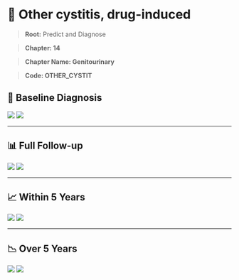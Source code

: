 # 🧬 Other cystitis, drug-induced
    
> **Root:** Predict and Diagnose

> **Chapter: 14**

> **Chapter Name: Genitourinary**

> **Code: OTHER_CYSTIT**

## 🧪 Baseline Diagnosis

<img src="/Predict/Figures/Baseline/IMP/OTHER_CYSTIT.png" />

<CsvTableIMP src="/Predict/Data/Baseline/IMP/IMP_OTHER_CYSTIT.csv" label="🔍 View full results" />

<img src="/Predict/Figures/Baseline/ROC/OTHER_CYSTIT.png" />

<CsvTableROC src="/Predict/Data/Baseline/EVA/OTHER_CYSTIT.csv" label="🔍 View full results" />

---

## 📊 Full Follow-up

<img src="/Predict/Figures/ALL/IMP/OTHER_CYSTIT.png" />

<CsvTableIMP src="/Predict/Data/ALL/IMP/IMP_OTHER_CYSTIT.csv" label="🔍 View full results" />

<img src="/Predict/Figures/ALL/ROC/OTHER_CYSTIT.png" />

<CsvTableROC src="/Predict/Data/ALL/EVA/OTHER_CYSTIT.csv" label="🔍 View full results" />

---

## 📈 Within 5 Years

<img src="/Predict/Figures/FYears/IMP/OTHER_CYSTIT.png" />

<CsvTableIMP src="/Predict/Data/FYears/IMP/IMP_OTHER_CYSTIT.csv" label="🔍 View full results" />

<img src="/Predict/Figures/FYears/ROC/OTHER_CYSTIT.png" />

<CsvTableROC src="/Predict/Data/FYears/EVA/OTHER_CYSTIT.csv" label="🔍 View full results" />

---

## 📉 Over 5 Years

<img src="/Predict/Figures/OverFYears/IMP/OTHER_CYSTIT.png" />

<CsvTableIMP src="/Predict/Data/OverFYears/IMP/IMP_OTHER_CYSTIT.csv" label="🔍 View full results" />

<img src="/Predict/Figures/OverFYears/ROC/OTHER_CYSTIT.png" />

<CsvTableROC src="/Predict/Data/OverFYears/EVA/OTHER_CYSTIT.csv" label="🔍 View full results" />
